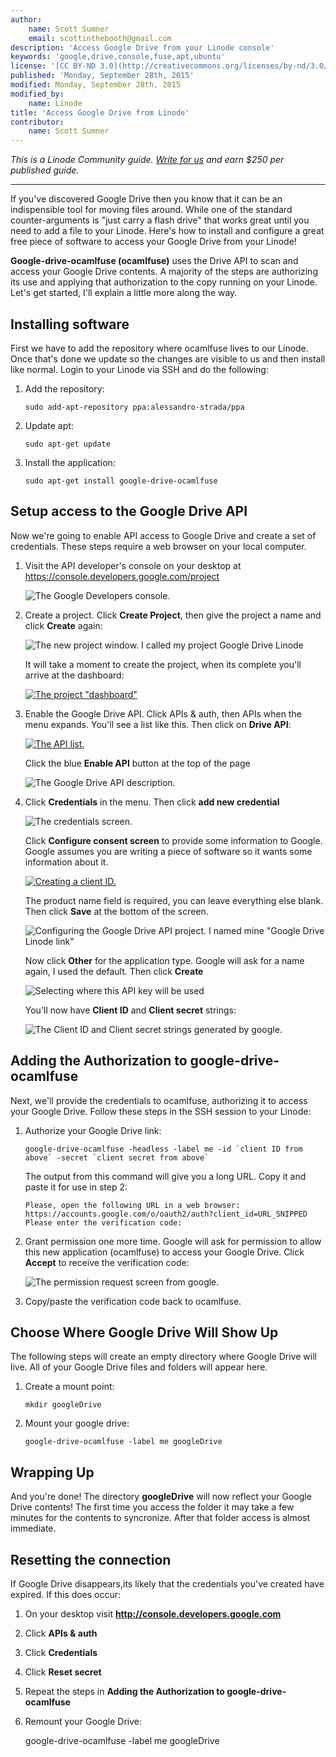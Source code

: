 ```yaml
---
author:
    name: Scott Sumner
    email: scottinthebooth@gmail.com
description: 'Access Google Drive from your Linode console'
keywords: 'google,drive,console,fuse,apt,ubuntu'
license: '[CC BY-ND 3.0](http://creativecommons.org/licenses/by-nd/3.0/us/)'
published: 'Monday, September 28th, 2015'
modified: Monday, September 28th, 2015
modified_by:
    name: Linode
title: 'Access Google Drive from Linode'
contributor:
    name: Scott Sumner
---
```


*This is a Linode Community guide. [Write for us](/docs/contribute) and earn $250 per published guide.*

<hr>

If you've discovered Google Drive then you know that it can be an indispensible tool for moving files around.  While one of the standard counter-arguments is "just carry a flash drive" that works great until you need to add a file to your Linode.  Here's how to install and configure a great free piece of software to access your Google Drive from your Linode!

**Google-drive-ocamlfuse (ocamlfuse)** uses the Drive API to scan and access your Google Drive contents.  A majority of the steps are authorizing its use and applying that authorization to the copy running on your Linode.  Let's get started, I'll explain a little more along the way.

## Installing software

First we have to add the repository where ocamlfuse lives to our Linode.  Once that's done we update so the changes are visible to us and then install like normal.  Login to your Linode via SSH and do the following:

1.  Add the repository:

        sudo add-apt-repository ppa:alessandro-strada/ppa

2.  Update apt:

        sudo apt-get update

3.  Install the application:

        sudo apt-get install google-drive-ocamlfuse


## Setup access to the Google Drive API

Now we're going to enable API access to Google Drive and create a set of credentials.  These steps require a web browser on your local computer.

1.  Visit the API developer's console on your desktop at https://console.developers.google.com/project

    ![The Google Developers console.](/docs/assets/drive_console.png)

2.  Create a project. Click **Create Project**, then give the project a name and click **Create** again:

    ![The new project window.  I called my project Google Drive Linode](/docs/assets/API_console_new_project.png)

    It will take a moment to create the project, when its complete you'll arrive at the dashboard:

    [![The project "dashboard"](/docs/assets/API-dashboard-small.png)](/docs/assets/API_dashboard.png)

3.  Enable the Google Drive API. Click APIs & auth, then APIs when the menu expands.  You'll see a list like this.  Then click on **Drive API**:

    [![The API list.](/docs/assets/google_API_screen-small.png)](/docs/assets/google_API_screen.png)

    Click the blue **Enable API** button at the top of the page

    ![The Google Drive API description.](/docs/assets/drive_enable_API.png)

4.  Click **Credentials** in the menu.  Then click **add new credential**

    ![The credentials screen.](/docs/assets/new_oauth2.jpg)

    Click **Configure consent screen** to provide some information to Google.  Google assumes you are writing a piece of software so it wants some information about it.

    [![Creating a client ID.](/docs/assets/new_configure_screen_small.jpg)](/docs/assets/new_configure_screen.jpg)

    The product name field is required, you can leave everything else blank.  Then click **Save** at the bottom of the screen.

    ![Configuring the Google Drive API project.  I named mine "Google Drive Linode link"](/docs/assets/new_product_name.jpg)

    Now click **Other** for the application type.  Google will ask for a name again, I used the default.  Then click **Create**

    ![Selecting where this API key will be used](/docs/assets/new_other_application.jpg)

    You'll now have **Client ID** and **Client secret** strings:

    ![The Client ID and Client secret strings generated by google.](/docs/assets/new_credentials.jpg)

## Adding the Authorization to google-drive-ocamlfuse

Next, we'll provide the credentials to ocamlfuse, authorizing it to access your Google Drive.  Follow these steps in the SSH session to your Linode:

1.  Authorize your Google Drive link:

        google-drive-ocamlfuse -headless -label me -id `client ID from above` -secret `client secret from above`

    The output from this command will give you a long URL.  Copy it and paste it for use in step 2:
    
        Please, open the following URL in a web browser: https://accounts.google.com/o/oauth2/auth?client_id=URL_SNIPPED
        Please enter the verification code:

2.  Grant permission one more time. Google will ask for permission to allow this new application (ocamlfuse) to access your Google Drive.  Click **Accept** to receive the verification code:

    ![The permission request screen from google.](/docs/assets/google_authorization.png)

3.  Copy/paste the verification code back to ocamlfuse.


## Choose Where Google Drive Will Show Up

The following steps will create an empty directory where Google Drive will live.  All of your Google Drive files and folders will appear here.

1.  Create a mount point:

        mkdir googleDrive

2.  Mount your google drive:

        google-drive-ocamlfuse -label me googleDrive


## Wrapping Up

And you're done!  The directory **googleDrive** will now reflect your Google Drive contents!  The first time you access the folder it may take a few minutes for the contents to syncronize.  After that folder access is almost immediate.


## Resetting the connection

If Google Drive disappears,its likely that the credentials you've created have expired.  If this does occur:

1.  On your desktop visit **http://console.developers.google.com**

2.  Click **APIs & auth**

3.  Click **Credentials**

4.  Click **Reset secret**

5.  Repeat the steps in **Adding the Authorization to google-drive-ocamlfuse**

6.  Remount your Google Drive:

    google-drive-ocamlfuse -label me googleDrive
